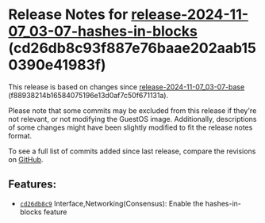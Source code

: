 Release Notes for [**release\-2024\-11\-07\_03\-07\-hashes\-in\-blocks**](https://github.com/dfinity/ic/tree/release-2024-11-07_03-07-hashes-in-blocks) (cd26db8c93f887e76baae202aab150390e41983f)
==================================================================================================================================================================================================

This release is based on changes since [release\-2024\-11\-07\_03\-07\-base](https://dashboard.internetcomputer.org/release/f88938214b16584075196e13d0af7c50f671131a) (f88938214b16584075196e13d0af7c50f671131a).

Please note that some commits may be excluded from this release if they're not relevant, or not modifying the GuestOS image. Additionally, descriptions of some changes might have been slightly modified to fit the release notes format.

To see a full list of commits added since last release, compare the revisions on [GitHub](https://github.com/dfinity/ic/compare/release-2024-11-07_03-07-base...release-2024-11-07_03-07-hashes-in-blocks).

Features:
---------

* [`cd26db8c9`](https://github.com/dfinity/ic/commit/cd26db8c9) Interface,Networking(Consensus): Enable the hashes\-in\-blocks feature
